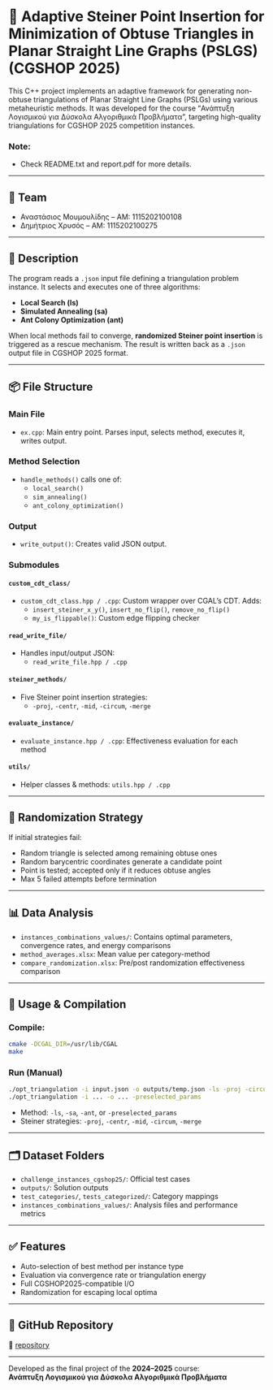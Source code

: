 # 📐 Adaptive Steiner Point Insertion for Minimization of Obtuse Triangles in Planar Straight Line Graphs (PSLGS) (CGSHOP 2025)

This C++ project implements an adaptive framework for generating non-obtuse triangulations of Planar Straight Line Graphs (PSLGs) using various metaheuristic methods. It was developed for the course “Ανάπτυξη Λογισμικού για Δύσκολα Αλγοριθμικά Προβλήματα”, targeting high-quality triangulations for CGSHOP 2025 competition instances.

### Note:
- Check README.txt and report.pdf for more details.

---

## 👥 Team

- Αναστάσιος Μουμουλίδης – ΑΜ: 1115202100108  
- Δημήτριος Χρυσός – ΑΜ: 1115202100275

---

## 🧠 Description

The program reads a `.json` input file defining a triangulation problem instance. It selects and executes one of three algorithms:
- **Local Search (ls)**
- **Simulated Annealing (sa)**
- **Ant Colony Optimization (ant)**

When local methods fail to converge, **randomized Steiner point insertion** is triggered as a rescue mechanism. The result is written back as a `.json` output file in CGSHOP 2025 format.

---

## 📦 File Structure

### Main File
- `ex.cpp`: Main entry point. Parses input, selects method, executes it, writes output.

### Method Selection
- `handle_methods()` calls one of:
  - `local_search()`
  - `sim_annealing()`
  - `ant_colony_optimization()`

### Output
- `write_output()`: Creates valid JSON output.

### Submodules

#### `custom_cdt_class/`
- `custom_cdt_class.hpp / .cpp`: Custom wrapper over CGAL’s CDT. Adds:
  - `insert_steiner_x_y()`, `insert_no_flip()`, `remove_no_flip()`
  - `my_is_flippable()`: Custom edge flipping checker

#### `read_write_file/`
- Handles input/output JSON:
  - `read_write_file.hpp / .cpp`

#### `steiner_methods/`
- Five Steiner point insertion strategies:
  - `-proj`, `-centr`, `-mid`, `-circum`, `-merge`

#### `evaluate_instance/`
- `evaluate_instance.hpp / .cpp`: Effectiveness evaluation for each method

#### `utils/`
- Helper classes & methods: `utils.hpp / .cpp`

---

## 🔀 Randomization Strategy

If initial strategies fail:
- Random triangle is selected among remaining obtuse ones
- Random barycentric coordinates generate a candidate point
- Point is tested; accepted only if it reduces obtuse angles
- Max 5 failed attempts before termination

---

## 📊 Data Analysis

- `instances_combinations_values/`: Contains optimal parameters, convergence rates, and energy comparisons
- `method_averages.xlsx`: Mean value per category-method
- `compare_randomization.xlsx`: Pre/post randomization effectiveness comparison

---

## 🧪 Usage & Compilation

### Compile:
```bash
cmake -DCGAL_DIR=/usr/lib/CGAL
make
```

### Run (Manual)
```bash
./opt_triangulation -i input.json -o outputs/temp.json -ls -proj -circum -merge
./opt_triangulation -i ... -o ... -preselected_params
```

- Method: `-ls`, `-sa`, `-ant`, or `-preselected_params`
- Steiner strategies: `-proj`, `-centr`, `-mid`, `-circum`, `-merge`

---

## 🗂 Dataset Folders

- `challenge_instances_cgshop25/`: Official test cases
- `outputs/`: Solution outputs
- `test_categories/`, `tests_categorized/`: Category mappings
- `instances_combinations_values/`: Analysis files and performance metrics

---

## ✅ Features

- Auto-selection of best method per instance type
- Evaluation via convergence rate or triangulation energy
- Full CGSHOP2025-compatible I/O
- Randomization for escaping local optima

---

## 📌 GitHub Repository

🔗 [repository](https://github.com/DimitrisChrysos/PSLG-Obtuse-Triangle-Minimization)

---

Developed as the final project of the **2024–2025** course:  
**Ανάπτυξη Λογισμικού για Δύσκολα Αλγοριθμικά Προβλήματα**

